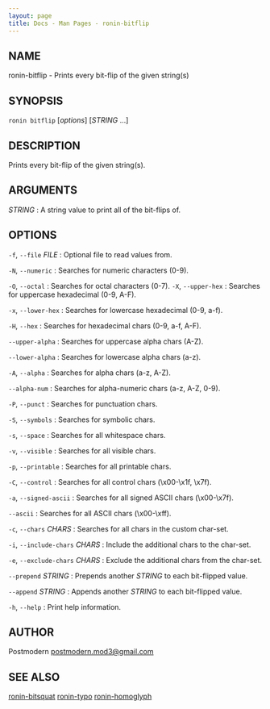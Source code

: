 ```yaml
---
layout: page
title: Docs - Man Pages - ronin-bitflip
---
```


## NAME

ronin-bitflip - Prints every bit-flip of the given string(s)

## SYNOPSIS

`ronin bitflip` [*options*] [*STRING* ...]

## DESCRIPTION

Prints every bit-flip of the given string(s).

## ARGUMENTS

*STRING*
: A string value to print all of the bit-flips of.

## OPTIONS

`-f`, `--file` *FILE*
: Optional file to read values from.

`-N`, `--numeric`
: Searches for numeric characters (0-9).

`-O`, `--octal`
: Searches for octal characters (0-7).
`-X`, `--upper-hex`
: Searches for uppercase hexadecimal (0-9, A-F).

`-x`, `--lower-hex`
: Searches for lowercase hexadecimal (0-9, a-f).

`-H`, `--hex`
: Searches for hexadecimal chars (0-9, a-f, A-F).

`--upper-alpha`
: Searches for uppercase alpha chars (A-Z).

`--lower-alpha`
: Searches for lowercase alpha chars (a-z).

`-A`, `--alpha`
: Searches for alpha chars (a-z, A-Z).

`--alpha-num`
: Searches for alpha-numeric chars (a-z, A-Z, 0-9).

`-P`, `--punct`
: Searches for punctuation chars.

`-S`, `--symbols`
: Searches for symbolic chars.

`-s`, `--space`
: Searches for all whitespace chars.

`-v`, `--visible`
: Searches for all visible chars.

`-p`, `--printable`
: Searches for all printable chars.

`-C`, `--control`
: Searches for all control chars (\x00-\x1f, \x7f).

`-a`, `--signed-ascii`
: Searches for all signed ASCII chars (\x00-\x7f).

`--ascii`
: Searches for all ASCII chars (\x00-\xff).

`-c`, `--chars` *CHARS*
: Searches for all chars in the custom char-set.

`-i`, `--include-chars` *CHARS*
: Include the additional chars to the char-set.

`-e`, `--exclude-chars` *CHARS*
: Exclude the additional chars from the char-set.

`--prepend` *STRING*
: Prepends another *STRING* to each bit-flipped value.

`--append` *STRING*
: Appends another *STRING* to each bit-flipped value.

`-h`, `--help`
: Print help information.

## AUTHOR

Postmodern <postmodern.mod3@gmail.com>

## SEE ALSO

[ronin-bitsquat](ronin-bitsquat.1.html) [ronin-typo](ronin-typo.1.html) [ronin-homoglyph](ronin-homoglyph.1.html)
